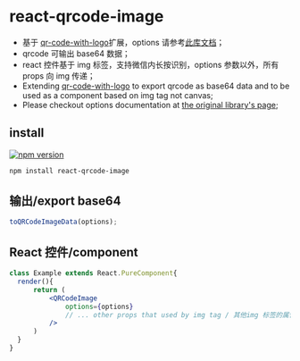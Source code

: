 # react-qrcode-image

- 基于 [qr-code-with-logo](https://www.npmjs.com/package/qr-code-with-logo)扩展，options 请参考[此库文档](https://www.npmjs.com/package/qr-code-with-logo#%E4%BA%8C%E3%80%81%E4%BD%BF%E7%94%A8%E6%96%B9%E6%B3%95%EF%BC%9A)；
- qrcode 可输出 base64 数据；
- react 控件基于 img 标签，支持微信内长按识别，options 参数以外，所有 props 向 img 传递；
- Extending [qr-code-with-logo](https://www.npmjs.com/package/qr-code-with-logo) to export qrcode as base64 data and to be used as a component based on img tag not canvas;
- Please checkout options documentation at [the original library's page](https://www.npmjs.com/package/qr-code-with-logo#%E4%BA%8C%E3%80%81%E4%BD%BF%E7%94%A8%E6%96%B9%E6%B3%95%EF%BC%9A);

## install 

[![npm version](http://img.shields.io/npm/v/react-qrcode-image.svg)](https://npmjs.org/package/react-qrcode-image)

```bash
npm install react-qrcode-image
```

## 输出/export base64

```js
toQRCodeImageData(options);
```

## React 控件/component

```jsx
class Example extends React.PureComponent{
  render(){
      return (
          <QRCodeImage
              options={options}
              // ... other props that used by img tag / 其他img 标签的属性
          />
      )
  }
}

```
